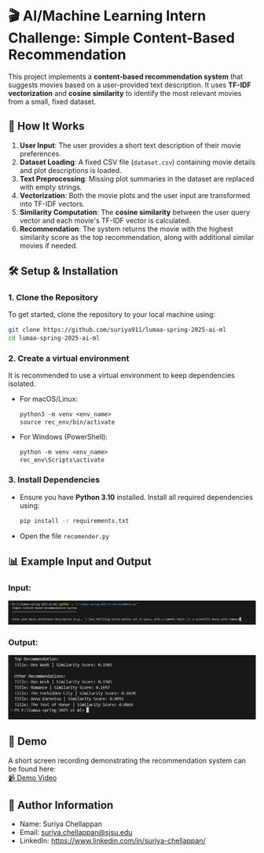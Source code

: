# 🎬 AI/Machine Learning Intern Challenge: Simple Content-Based Recommendation

This project implements a **content-based recommendation system** that suggests movies based on a user-provided text description. It uses **TF-IDF vectorization** and **cosine similarity** to identify the most relevant movies from a small, fixed dataset.

## 🚀 How It Works

1. **User Input**: The user provides a short text description of their movie preferences.
2. **Dataset Loading**: A fixed CSV file (`dataset.csv`) containing movie details and plot descriptions is loaded.
3. **Text Preprocessing**: Missing plot summaries in the dataset are replaced with empty strings.
4. **Vectorization**: Both the movie plots and the user input are transformed into TF-IDF vectors.
5. **Similarity Computation**: The **cosine similarity** between the user query vector and each movie's TF-IDF vector is calculated.
6. **Recommendation**: The system returns the movie with the highest similarity score as the top recommendation, along with additional similar movies if needed.

## 🛠 Setup & Installation

### 1. Clone the Repository

To get started, clone the repository to your local machine using:

```bash
git clone https://github.com/suriya911/lumaa-spring-2025-ai-ml
cd lumaa-spring-2025-ai-ml
```

### 2. Create a virtual environment

It is recommended to use a virtual environment to keep dependencies isolated.

- For macOS/Linux:

  ```
  python3 -m venv <env_name>
  source rec_env/bin/activate
  ```

- For Windows (PowerShell):

  ```
  python -m venv <env_name>
  rec_env\Scripts\activate
  ```

### 3. Install Dependencies

- Ensure you have **Python 3.10** installed. Install all required dependencies using:

  ```bash
  pip install -r requirements.txt
  ```

- Open the file `recomender.py`

## 📊 Example Input and Output

### Input:

![Demo Image](Pics\1.png "Input")

### Output:

![Demo Image](Pics\2.png "Output")

## 🎥 Demo

A short screen recording demonstrating the recommendation system can be found here:  
[📹 Demo Video](https://drive.google.com/file/d/1XVGG6QJxW7CaY2ImjF2fz5dmVDkw6Mwp/view?usp=sharing)

## 📝 Author Information

- Name: Suriya Chellappan
- Email: suriya.chellappan@sjsu.edu
- LinkedIn: https://www.linkedin.com/in/suriya-chellappan/
